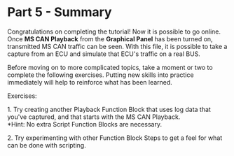 # Part 5 - Summary

Congratulations on completing the tutorial! Now it is possible to go online. Once **MS CAN Playback** from the **Graphical Panel** has been turned on, transmitted MS CAN traffic can be seen. With this file, it is possible to take a capture from an ECU and simulate that ECU's traffic on a real BUS.

Before moving on to more complicated topics, take a moment or two to complete the following exercises. Putting new skills into practice immediately will help to reinforce what has been learned.

Exercises:

1\. Try creating another Playback Function Block that uses log data that you've captured, and that starts with the MS CAN Playback.\
\*Hint: No extra Script Function Blocks are necessary.

2\. Try experimenting with other Function Block Steps to get a feel for what can be done with scripting.
